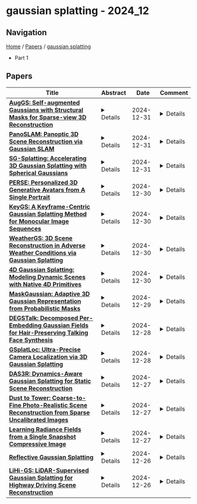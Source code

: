 # gaussian splatting - 2024_12

## Navigation

[Home](https://lixin97.github.io/arXivRadar) / [Papers](https://lixin97.github.io/arXivRadar/papers) / [gaussian splatting](https://lixin97.github.io/arXivRadar/papers/gaussian_splatting)

- Part 1

## Papers

| **Title** | **Abstract** | **Date** | **Comment** |
| --- | --- | --- | --- |
| **[AugGS: Self-augmented Gaussians with Structural Masks for Sparse-view 3D Reconstruction](http://arxiv.org/abs/2408.04831v4)** | <details>Sparse-view 3D reconstruction is a major challenge in computer vision, aiming to create complete three-dimensional models from limited viewing angles. Key obstacles include: 1) a small number of input images with inconsistent information; 2) dependence on input image quality; and 3) large model parameter sizes. To tackle these issues, we propose a self-augmented two-stage Gaussian splatting framework enhanced with structural masks for sparse-view 3D reconstruction. Initially, our method generates a basic 3D Gaussian representation from sparse inputs and renders multi-view images. We then fine-tune a pre-trained 2D diffusion model to enhance these images, using them as augmented data to further optimize the 3D Gaussians. Additionally, a structural masking strategy during training enhances the model's robustness to sparse inputs and noise. Experiments on benchmarks like MipNeRF360, OmniObject3D, and OpenIllumination demonstrate that our approach achieves state-of-the-art performance in perceptual quality and multi-view consistency with sparse inputs.</details> | 2024-12-31 | <details></details> |
| **[PanoSLAM: Panoptic 3D Scene Reconstruction via Gaussian SLAM](http://arxiv.org/abs/2501.00352v1)** | <details>Understanding geometric, semantic, and instance information in 3D scenes from sequential video data is essential for applications in robotics and augmented reality. However, existing Simultaneous Localization and Mapping (SLAM) methods generally focus on either geometric or semantic reconstruction. In this paper, we introduce PanoSLAM, the first SLAM system to integrate geometric reconstruction, 3D semantic segmentation, and 3D instance segmentation within a unified framework. Our approach builds upon 3D Gaussian Splatting, modified with several critical components to enable efficient rendering of depth, color, semantic, and instance information from arbitrary viewpoints. To achieve panoptic 3D scene reconstruction from sequential RGB-D videos, we propose an online Spatial-Temporal Lifting (STL) module that transfers 2D panoptic predictions from vision models into 3D Gaussian representations. This STL module addresses the challenges of label noise and inconsistencies in 2D predictions by refining the pseudo labels across multi-view inputs, creating a coherent 3D representation that enhances segmentation accuracy. Our experiments show that PanoSLAM outperforms recent semantic SLAM methods in both mapping and tracking accuracy. For the first time, it achieves panoptic 3D reconstruction of open-world environments directly from the RGB-D video. (https://github.com/runnanchen/PanoSLAM)</details> | 2024-12-31 | <details></details> |
| **[SG-Splatting: Accelerating 3D Gaussian Splatting with Spherical Gaussians](http://arxiv.org/abs/2501.00342v1)** | <details>3D Gaussian Splatting is emerging as a state-of-the-art technique in novel view synthesis, recognized for its impressive balance between visual quality, speed, and rendering efficiency. However, reliance on third-degree spherical harmonics for color representation introduces significant storage demands and computational overhead, resulting in a large memory footprint and slower rendering speed. We introduce SG-Splatting with Spherical Gaussians based color representation, a novel approach to enhance rendering speed and quality in novel view synthesis. Our method first represents view-dependent color using Spherical Gaussians, instead of three degree spherical harmonics, which largely reduces the number of parameters used for color representation, and significantly accelerates the rendering process. We then develop an efficient strategy for organizing multiple Spherical Gaussians, optimizing their arrangement to achieve a balanced and accurate scene representation. To further improve rendering quality, we propose a mixed representation that combines Spherical Gaussians with low-degree spherical harmonics, capturing both high- and low-frequency color information effectively. SG-Splatting also has plug-and-play capability, allowing it to be easily integrated into existing systems. This approach improves computational efficiency and overall visual fidelity, making it a practical solution for real-time applications.</details> | 2024-12-31 | <details></details> |
| **[PERSE: Personalized 3D Generative Avatars from A Single Portrait](http://arxiv.org/abs/2412.21206v1)** | <details>We present PERSE, a method for building an animatable personalized generative avatar from a reference portrait. Our avatar model enables facial attribute editing in a continuous and disentangled latent space to control each facial attribute, while preserving the individual's identity. To achieve this, our method begins by synthesizing large-scale synthetic 2D video datasets, where each video contains consistent changes in the facial expression and viewpoint, combined with a variation in a specific facial attribute from the original input. We propose a novel pipeline to produce high-quality, photorealistic 2D videos with facial attribute editing. Leveraging this synthetic attribute dataset, we present a personalized avatar creation method based on the 3D Gaussian Splatting, learning a continuous and disentangled latent space for intuitive facial attribute manipulation. To enforce smooth transitions in this latent space, we introduce a latent space regularization technique by using interpolated 2D faces as supervision. Compared to previous approaches, we demonstrate that PERSE generates high-quality avatars with interpolated attributes while preserving identity of reference person.</details> | 2024-12-30 | <details>Project Page: https://hyunsoocha.github.io/perse/</details> |
| **[KeyGS: A Keyframe-Centric Gaussian Splatting Method for Monocular Image Sequences](http://arxiv.org/abs/2412.20767v1)** | <details>Reconstructing high-quality 3D models from sparse 2D images has garnered significant attention in computer vision. Recently, 3D Gaussian Splatting (3DGS) has gained prominence due to its explicit representation with efficient training speed and real-time rendering capabilities. However, existing methods still heavily depend on accurate camera poses for reconstruction. Although some recent approaches attempt to train 3DGS models without the Structure-from-Motion (SfM) preprocessing from monocular video datasets, these methods suffer from prolonged training times, making them impractical for many applications. In this paper, we present an efficient framework that operates without any depth or matching model. Our approach initially uses SfM to quickly obtain rough camera poses within seconds, and then refines these poses by leveraging the dense representation in 3DGS. This framework effectively addresses the issue of long training times. Additionally, we integrate the densification process with joint refinement and propose a coarse-to-fine frequency-aware densification to reconstruct different levels of details. This approach prevents camera pose estimation from being trapped in local minima or drifting due to high-frequency signals. Our method significantly reduces training time from hours to minutes while achieving more accurate novel view synthesis and camera pose estimation compared to previous methods.</details> | 2024-12-30 | <details>AAAI 2025</details> |
| **[WeatherGS: 3D Scene Reconstruction in Adverse Weather Conditions via Gaussian Splatting](http://arxiv.org/abs/2412.18862v2)** | <details>3D Gaussian Splatting (3DGS) has gained significant attention for 3D scene reconstruction, but still suffers from complex outdoor environments, especially under adverse weather. This is because 3DGS treats the artifacts caused by adverse weather as part of the scene and will directly reconstruct them, largely reducing the clarity of the reconstructed scene. To address this challenge, we propose WeatherGS, a 3DGS-based framework for reconstructing clear scenes from multi-view images under different weather conditions. Specifically, we explicitly categorize the multi-weather artifacts into the dense particles and lens occlusions that have very different characters, in which the former are caused by snowflakes and raindrops in the air, and the latter are raised by the precipitation on the camera lens. In light of this, we propose a dense-to-sparse preprocess strategy, which sequentially removes the dense particles by an Atmospheric Effect Filter (AEF) and then extracts the relatively sparse occlusion masks with a Lens Effect Detector (LED). Finally, we train a set of 3D Gaussians by the processed images and generated masks for excluding occluded areas, and accurately recover the underlying clear scene by Gaussian splatting. We conduct a diverse and challenging benchmark to facilitate the evaluation of 3D reconstruction under complex weather scenarios. Extensive experiments on this benchmark demonstrate that our WeatherGS consistently produces high-quality, clean scenes across various weather scenarios, outperforming existing state-of-the-art methods. See project page:https://jumponthemoon.github.io/weather-gs.</details> | 2024-12-30 | <details></details> |
| **[4D Gaussian Splatting: Modeling Dynamic Scenes with Native 4D Primitives](http://arxiv.org/abs/2412.20720v1)** | <details>Dynamic 3D scene representation and novel view synthesis from captured videos are crucial for enabling immersive experiences required by AR/VR and metaverse applications. However, this task is challenging due to the complexity of unconstrained real-world scenes and their temporal dynamics. In this paper, we frame dynamic scenes as a spatio-temporal 4D volume learning problem, offering a native explicit reformulation with minimal assumptions about motion, which serves as a versatile dynamic scene learning framework. Specifically, we represent a target dynamic scene using a collection of 4D Gaussian primitives with explicit geometry and appearance features, dubbed as 4D Gaussian splatting (4DGS). This approach can capture relevant information in space and time by fitting the underlying spatio-temporal volume. Modeling the spacetime as a whole with 4D Gaussians parameterized by anisotropic ellipses that can rotate arbitrarily in space and time, our model can naturally learn view-dependent and time-evolved appearance with 4D spherindrical harmonics. Notably, our 4DGS model is the first solution that supports real-time rendering of high-resolution, photorealistic novel views for complex dynamic scenes. To enhance efficiency, we derive several compact variants that effectively reduce memory footprint and mitigate the risk of overfitting. Extensive experiments validate the superiority of 4DGS in terms of visual quality and efficiency across a range of dynamic scene-related tasks (e.g., novel view synthesis, 4D generation, scene understanding) and scenarios (e.g., single object, indoor scenes, driving environments, synthetic and real data).</details> | 2024-12-30 | <details>Journal extension of ICLR 2024. arXiv admin note: text overlap with arXiv:2310.10642</details> |
| **[MaskGaussian: Adaptive 3D Gaussian Representation from Probabilistic Masks](http://arxiv.org/abs/2412.20522v1)** | <details>While 3D Gaussian Splatting (3DGS) has demonstrated remarkable performance in novel view synthesis and real-time rendering, the high memory consumption due to the use of millions of Gaussians limits its practicality. To mitigate this issue, improvements have been made by pruning unnecessary Gaussians, either through a hand-crafted criterion or by using learned masks. However, these methods deterministically remove Gaussians based on a snapshot of the pruning moment, leading to sub-optimized reconstruction performance from a long-term perspective. To address this issue, we introduce MaskGaussian, which models Gaussians as probabilistic entities rather than permanently removing them, and utilize them according to their probability of existence. To achieve this, we propose a masked-rasterization technique that enables unused yet probabilistically existing Gaussians to receive gradients, allowing for dynamic assessment of their contribution to the evolving scene and adjustment of their probability of existence. Hence, the importance of Gaussians iteratively changes and the pruned Gaussians are selected diversely. Extensive experiments demonstrate the superiority of the proposed method in achieving better rendering quality with fewer Gaussians than previous pruning methods, pruning over 60% of Gaussians on average with only a 0.02 PSNR decline. Our code can be found at: https://github.com/kaikai23/MaskGaussian</details> | 2024-12-29 | <details></details> |
| **[DEGSTalk: Decomposed Per-Embedding Gaussian Fields for Hair-Preserving Talking Face Synthesis](http://arxiv.org/abs/2412.20148v1)** | <details>Accurately synthesizing talking face videos and capturing fine facial features for individuals with long hair presents a significant challenge. To tackle these challenges in existing methods, we propose a decomposed per-embedding Gaussian fields (DEGSTalk), a 3D Gaussian Splatting (3DGS)-based talking face synthesis method for generating realistic talking faces with long hairs. Our DEGSTalk employs Deformable Pre-Embedding Gaussian Fields, which dynamically adjust pre-embedding Gaussian primitives using implicit expression coefficients. This enables precise capture of dynamic facial regions and subtle expressions. Additionally, we propose a Dynamic Hair-Preserving Portrait Rendering technique to enhance the realism of long hair motions in the synthesized videos. Results show that DEGSTalk achieves improved realism and synthesis quality compared to existing approaches, particularly in handling complex facial dynamics and hair preservation. Our code will be publicly available at https://github.com/CVI-SZU/DEGSTalk.</details> | 2024-12-28 | <details>Accepted by ICASSP 2025</details> |
| **[GSplatLoc: Ultra-Precise Camera Localization via 3D Gaussian Splatting](http://arxiv.org/abs/2412.20056v1)** | <details>We present GSplatLoc, a camera localization method that leverages the differentiable rendering capabilities of 3D Gaussian splatting for ultra-precise pose estimation. By formulating pose estimation as a gradient-based optimization problem that minimizes discrepancies between rendered depth maps from a pre-existing 3D Gaussian scene and observed depth images, GSplatLoc achieves translational errors within 0.01 cm and near-zero rotational errors on the Replica dataset - significantly outperforming existing methods. Evaluations on the Replica and TUM RGB-D datasets demonstrate the method's robustness in challenging indoor environments with complex camera motions. GSplatLoc sets a new benchmark for localization in dense mapping, with important implications for applications requiring accurate real-time localization, such as robotics and augmented reality.</details> | 2024-12-28 | <details>11 pages, 2 figures. Code available at https://github.com/AtticusZeller/GsplatLoc</details> |
| **[DAS3R: Dynamics-Aware Gaussian Splatting for Static Scene Reconstruction](http://arxiv.org/abs/2412.19584v1)** | <details>We propose a novel framework for scene decomposition and static background reconstruction from everyday videos. By integrating the trained motion masks and modeling the static scene as Gaussian splats with dynamics-aware optimization, our method achieves more accurate background reconstruction results than previous works. Our proposed method is termed DAS3R, an abbreviation for Dynamics-Aware Gaussian Splatting for Static Scene Reconstruction. Compared to existing methods, DAS3R is more robust in complex motion scenarios, capable of handling videos where dynamic objects occupy a significant portion of the scene, and does not require camera pose inputs or point cloud data from SLAM-based methods. We compared DAS3R against recent distractor-free approaches on the DAVIS and Sintel datasets; DAS3R demonstrates enhanced performance and robustness with a margin of more than 2 dB in PSNR. The project's webpage can be accessed via \url{https://kai422.github.io/DAS3R/}</details> | 2024-12-27 | <details></details> |
| **[Dust to Tower: Coarse-to-Fine Photo-Realistic Scene Reconstruction from Sparse Uncalibrated Images](http://arxiv.org/abs/2412.19518v1)** | <details>Photo-realistic scene reconstruction from sparse-view, uncalibrated images is highly required in practice. Although some successes have been made, existing methods are either Sparse-View but require accurate camera parameters (i.e., intrinsic and extrinsic), or SfM-free but need densely captured images. To combine the advantages of both methods while addressing their respective weaknesses, we propose Dust to Tower (D2T), an accurate and efficient coarse-to-fine framework to optimize 3DGS and image poses simultaneously from sparse and uncalibrated images. Our key idea is to first construct a coarse model efficiently and subsequently refine it using warped and inpainted images at novel viewpoints. To do this, we first introduce a Coarse Construction Module (CCM) which exploits a fast Multi-View Stereo model to initialize a 3D Gaussian Splatting (3DGS) and recover initial camera poses. To refine the 3D model at novel viewpoints, we propose a Confidence Aware Depth Alignment (CADA) module to refine the coarse depth maps by aligning their confident parts with estimated depths by a Mono-depth model. Then, a Warped Image-Guided Inpainting (WIGI) module is proposed to warp the training images to novel viewpoints by the refined depth maps, and inpainting is applied to fulfill the ``holes" in the warped images caused by view-direction changes, providing high-quality supervision to further optimize the 3D model and the camera poses. Extensive experiments and ablation studies demonstrate the validity of D2T and its design choices, achieving state-of-the-art performance in both tasks of novel view synthesis and pose estimation while keeping high efficiency. Codes will be publicly available.</details> | 2024-12-27 | <details></details> |
| **[Learning Radiance Fields from a Single Snapshot Compressive Image](http://arxiv.org/abs/2412.19483v1)** | <details>In this paper, we explore the potential of Snapshot Compressive Imaging (SCI) technique for recovering the underlying 3D scene structure from a single temporal compressed image. SCI is a cost-effective method that enables the recording of high-dimensional data, such as hyperspectral or temporal information, into a single image using low-cost 2D imaging sensors. To achieve this, a series of specially designed 2D masks are usually employed, reducing storage and transmission requirements and offering potential privacy protection. Inspired by this, we take one step further to recover the encoded 3D scene information leveraging powerful 3D scene representation capabilities of neural radiance fields (NeRF). Specifically, we propose SCINeRF, in which we formulate the physical imaging process of SCI as part of the training of NeRF, allowing us to exploit its impressive performance in capturing complex scene structures. In addition, we further integrate the popular 3D Gaussian Splatting (3DGS) framework and propose SCISplat to improve 3D scene reconstruction quality and training/rendering speed by explicitly optimizing point clouds into 3D Gaussian representations. To assess the effectiveness of our method, we conduct extensive evaluations using both synthetic data and real data captured by our SCI system. Experimental results demonstrate that our proposed approach surpasses the state-of-the-art methods in terms of image reconstruction and novel view synthesis. Moreover, our method also exhibits the ability to render high frame-rate multi-view consistent images in real time by leveraging SCI and the rendering capabilities of 3DGS. Codes will be available at: https://github.com/WU- CVGL/SCISplat.</details> | 2024-12-27 | <details></details> |
| **[Reflective Gaussian Splatting](http://arxiv.org/abs/2412.19282v1)** | <details>Novel view synthesis has experienced significant advancements owing to increasingly capable NeRF- and 3DGS-based methods. However, reflective object reconstruction remains challenging, lacking a proper solution to achieve real-time, high-quality rendering while accommodating inter-reflection. To fill this gap, we introduce a Reflective Gaussian splatting (\textbf{Ref-Gaussian}) framework characterized with two components: (I) {\em Physically based deferred rendering} that empowers the rendering equation with pixel-level material properties via formulating split-sum approximation; (II) {\em Gaussian-grounded inter-reflection} that realizes the desired inter-reflection function within a Gaussian splatting paradigm for the first time. To enhance geometry modeling, we further introduce material-aware normal propagation and an initial per-Gaussian shading stage, along with 2D Gaussian primitives. Extensive experiments on standard datasets demonstrate that Ref-Gaussian surpasses existing approaches in terms of quantitative metrics, visual quality, and compute efficiency. Further, we show that our method serves as a unified solution for both reflective and non-reflective scenes, going beyond the previous alternatives focusing on only reflective scenes. Also, we illustrate that Ref-Gaussian supports more applications such as relighting and editing.</details> | 2024-12-26 | <details>17 pages, 14 figures</details> |
| **[LiHi-GS: LiDAR-Supervised Gaussian Splatting for Highway Driving Scene Reconstruction](http://arxiv.org/abs/2412.15447v2)** | <details>Photorealistic 3D scene reconstruction plays an important role in autonomous driving, enabling the generation of novel data from existing datasets to simulate safety-critical scenarios and expand training data without additional acquisition costs. Gaussian Splatting (GS) facilitates real-time, photorealistic rendering with an explicit 3D Gaussian representation of the scene, providing faster processing and more intuitive scene editing than the implicit Neural Radiance Fields (NeRFs). While extensive GS research has yielded promising advancements in autonomous driving applications, they overlook two critical aspects: First, existing methods mainly focus on low-speed and feature-rich urban scenes and ignore the fact that highway scenarios play a significant role in autonomous driving. Second, while LiDARs are commonplace in autonomous driving platforms, existing methods learn primarily from images and use LiDAR only for initial estimates or without precise sensor modeling, thus missing out on leveraging the rich depth information LiDAR offers and limiting the ability to synthesize LiDAR data. In this paper, we propose a novel GS method for dynamic scene synthesis and editing with improved scene reconstruction through LiDAR supervision and support for LiDAR rendering. Unlike prior works that are tested mostly on urban datasets, to the best of our knowledge, we are the first to focus on the more challenging and highly relevant highway scenes for autonomous driving, with sparse sensor views and monotone backgrounds. Visit our project page at: https://umautobots.github.io/lihi_gs</details> | 2024-12-26 | <details></details> |
